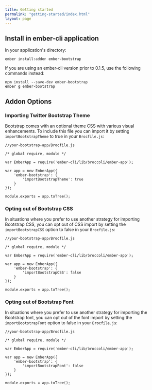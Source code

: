 ```yaml
---
title: Getting started
permalink: "getting-started/index.html"
layout: page
---
```



## Install in ember-cli application

In your application's directory:

    ember install:addon ember-bootstrap
    
If you are using an ember-cli version prior to 0.1.5, use the following commands instead:
    
    npm install --save-dev ember-bootstrap
    ember g ember-bootstrap

## Addon Options


### Importing Twitter Bootstrap Theme
Bootstrap comes with an optional theme CSS with various visual enhancements.  To include this file you can import it by setting `importBootstrapTheme` to true in your `Brocfile.js`:


    //your-bootstrap-app/Brocfile.js
    
    /* global require, module */
    
    var EmberApp = require('ember-cli/lib/broccoli/ember-app');
    
    var app = new EmberApp({
        'ember-bootstrap': {
            'importBootstrapTheme': true
        }
    });
    
    module.exports = app.toTree();


### Opting out of Bootstrap CSS
In situations where you prefer to use another strategy for importing Bootstrap CSS,
you can opt out of CSS import by setting the `importBootstrapCSS` option to false in your `Brocfile.js`:

    //your-bootstrap-app/Brocfile.js
    
    /* global require, module */
    
    var EmberApp = require('ember-cli/lib/broccoli/ember-app');
    
    var app = new EmberApp({
        'ember-bootstrap': {
            'importBootstrapCSS': false
        }
    });
    
    module.exports = app.toTree();

### Opting out of Bootstrap Font
In situations where you prefer to use another strategy for importing the Bootstrap font,
you can opt out of the font import by setting the `importBootstrapFont` option to false in your `Brocfile.js`:

    //your-bootstrap-app/Brocfile.js
    
    /* global require, module */
    
    var EmberApp = require('ember-cli/lib/broccoli/ember-app');
    
    var app = new EmberApp({
        'ember-bootstrap': {
            'importBootstrapFont': false
        }
    });
    
    module.exports = app.toTree();
